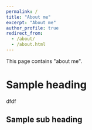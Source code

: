 ```yaml
---
permalink: /
title: "About me"
excerpt: "About me"
author_profile: true
redirect_from: 
  - /about/
  - /about.html
---
```


This page contains "about me".

# Sample heading
dfdf

## Sample sub heading
